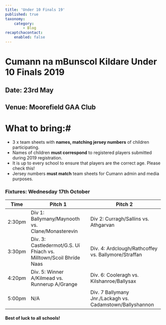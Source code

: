 ```yaml
---
title: 'Under 10 Finals 19'
published: true
taxonomy:
    category:
        - Blog
recaptchacontact:
    enabled: false
---
```


# Cumann na mBunscol Kildare Under 10 Finals 2019 #

## Date: 23rd May

## Venue: Moorefield GAA Club

# What to bring:#
* 3 x team sheets with **names, matching jersey numbers** of children participating.
* Names of children **must correspond** to registered players submitted during 2019 registration.
* It is up to every school to ensure that players are the correct age. Please check this!
* Jersey numbers **must match** team sheets for Cumann admin and media purposes.

### Fixtures: Wednesday 17th October
Time | Pitch 1 | Pitch 2 
--- | --- | ---
2:30pm | Div 1: Ballymany/Maynooth vs. Clane/Monasterevin | Div 2: Curragh/Sallins vs. Athgarvan 
3:30pm | Div. 3: Castledermot/G.S. Uí Fhiach vs. Milltown/Scoil Bhríde Naas | Div. 4: Ardclough/Rathcoffey vs. Ballymore/Straffan 
4:20pm | Div. 5: Winner A/Kilmead vs. Runnerup A/Grange | Div. 6: Cooleragh vs. Kilshanroe/Ballysax 
5:00pm | N/A | Div. 7 Ballymany Jnr./Lackagh vs. Cadamstown/Ballyshannon

#### Best of luck to all schools!